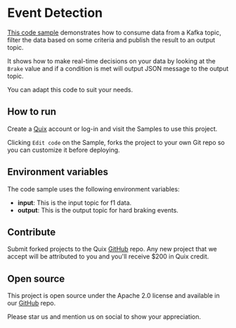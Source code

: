 # Event Detection

[This code sample](https://github.com/quixio/quix-samples/tree/main/python/transformations/Event-Detection) demonstrates how to consume data from a Kafka topic, filter the data based on some criteria and publish the result to an output topic.

It shows how to make real-time decisions on your data by looking at the `Brake` value and if a condition is met will output JSON message to the output topic.

You can adapt this code to suit your needs.

## How to run

Create a [Quix](https://portal.platform.quix.io/signup?xlink=github) account or log-in and visit the Samples to use this project.

Clicking `Edit code` on the Sample, forks the project to your own Git repo so you can customize it before deploying.

## Environment variables

The code sample uses the following environment variables:

- **input**: This is the input topic for f1 data.
- **output**: This is the output topic for hard braking events.

## Contribute

Submit forked projects to the Quix [GitHub](https://github.com/quixio/quix-samples) repo. Any new project that we accept will be attributed to you and you'll receive $200 in Quix credit.

## Open source

This project is open source under the Apache 2.0 license and available in our [GitHub](https://github.com/quixio/quix-samples) repo.

Please star us and mention us on social to show your appreciation.
